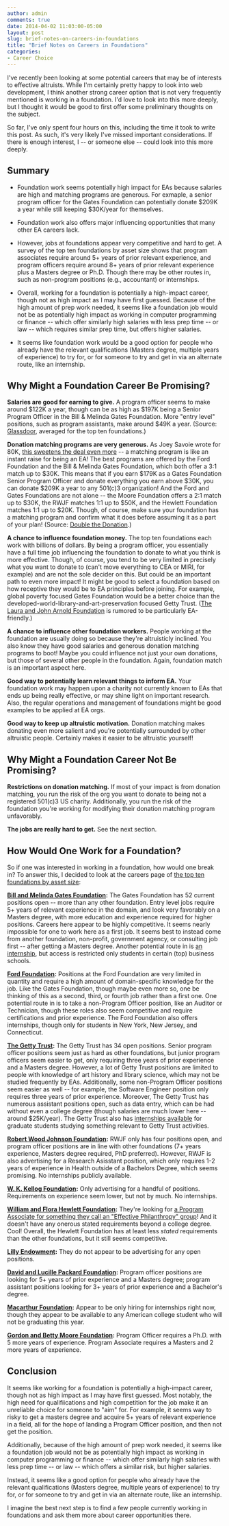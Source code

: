 ```yaml
---
author: admin
comments: true
date: 2014-04-02 11:03:00-05:00
layout: post
slug: brief-notes-on-careers-in-foundations
title: "Brief Notes on Careers in Foundations"
categories:
- Career Choice
---
```


I've recently been looking at some potential careers that may be of interests to effective altruists.  While I'm certainly pretty happy to look into web development, I think another strong career option that is not very frequently mentioned is working in a foundation.  I'd love to look into this more deeply, but I thought it would be good to first offer some preliminary thoughts on the subject.

So far, I've only spent four hours on this, including the time it took to write this post.  As such, it's very likely I've missed important considerations.  If there is enough interest, I -- or someone else -- could look into this more deeply.


## Summary

* Foundation work seems potentially high impact for EAs because salaries are high and matching programs are generous.  For exmaple, a senior program officer for the Gates Foundation can potentially donate $209K a year while still keeping $30K/year for themselves.

* Foundation work also offers major influencing opportunities that many other EA careers lack.

* However, jobs at foundations appear very competitive and hard to get.  A survey of the top ten foundations by asset size shows that program associates require around 5+ years of prior relevant experience, and program officers require around 8+ years of prior relevant experience plus a Masters degree or Ph.D.  Though there may be other routes in, such as non-program positions (e.g., accountant) or internships.

* Overall, working for a foundation is potentially a high-impact career, though not as high impact as I may have first guessed.  Because of the high amount of prep work needed, it seems like a foundation job would not be as potentially high impact as working in computer programming or finance -- which offer similarly high salaries with less prep time -- or law -- which requires similar prep time, but offers higher salaries.

* It seems like foundation work would be a good option for people who already have the relevant qualifications (Masters degree, multiple years of experience) to try for, or for someone to try and get in via an alternate route, like an internship.

<!-- more -->

## Why Might a Foundation Career Be Promising?

**Salaries are good for earning to give.**  A program officer seems to make around $122K a year, though can be as high as $197K being a Senior Program Officer in the Bill & Melinda Gates Foundation.  More "entry level" positions, such as program assistants, make around $49K a year.  (Source: [Glassdoor](http://www.glassdoor.com/), averaged for the top ten foundations.)

**Donation matching programs are very generous.**  As Joey Savoie wrote for 80K, [this sweetens the deal even more](http://80000hours.org/blog/168-how-to-double-your-donations-with-no-extra-effort) -- a matching program is like an instant raise for being an EA!  The best programs are offered by the Ford Foundation and the Bill & Melinda Gates Foundation, which both offer a 3:1 match up to $30K.  This means that if you earn $179K as a Gates Foundation Senior Program Officer and donate everything you earn above $30K, you can donate $209K a year to any 501(c)3 organization!  And the Ford and Gates Foundations are not alone -- the Moore Foundation offers a 2:1 match up to $30K, the RWJF matches 1:1 up to $50K, and the Hewlett Foundation matches 1:1 up to $20K.  Though, of course, make sure your foundation has a matching program and confirm what it does before assuming it as a part of your plan!  (Source: [Double the Donation](http://doublethedonation.com/).)

**A chance to influence foundation money.** The top ten foundations each work with billions of dollars.  By being a program officer, you essentially have a full time job influencing the foundation to donate to what you think is more effective.  Though, of course, you tend to be very limited in precisely what you want to donate to (can't move everything to CEA or MIRI, for example) and are not the sole decider on this.  But could be an important path to even more impact!  It might be good to select a foundation based on how receptive they would be to EA principles before joining.  For example, global poverty focused Gates Foundation would be a better choice than the developed-world-library-and-art-preservation focused Getty Trust.  ([The Laura and John Arnold Foundation](http://www.arnoldfoundation.org/) is rumored to be particularly EA-friendly.)

**A chance to influence other foundation workers.** People working at the foundation are usually doing so because they're altruisticly inclined.  You also know they have good salaries and generous donation matching programs to boot!  Maybe you could influence not just your own donations, but those of several other people in the foundation.  Again, foundation match is an important aspect here.

**Good way to potentially learn relevant things to inform EA.**  Your foundation work may happen upon a charity not currently known to EAs that ends up being really effective, or may shine light on important research.  Also, the regular operations and management of foundations might be good examples to be applied at EA orgs.

**Good way to keep up altruistic motivation.** Donation matching makes donating even more salient and you're potentially surrounded by other altruistic people.  Certainly makes it easier to be altruistic yourself!


## Why Might a Foundation Career Not Be Promising?

**Restrictions on donation matching.** If most of your impact is from donation matching, you run the risk of the org you want to donate to being not a registered 501(c)3 US charity.  Additionally, you run the risk of the foundation you're working for modifying their donation matching program unfavorably.

**The jobs are really hard to get.** See the next section.


## How Would One Work for a Foundation?

So if one was interested in working in a foundation, how would one break in?  To answer this, I decided to look at the careers page of [the top ten foundations by asset size](http://foundationcenter.org/findfunders/topfunders/top100assets.html):

**[Bill and Melinda Gates Foundation](http://careers.gatesfoundation.org/):** The Gates Foundation has 52 current positions open -- more than any other foundation.  Entry level jobs require 5+ years of relevant experience in the domain, and look very favorably on a Masters degree, with more education and experience required for higher positions.  Careers here appear to be highly competitive.  It seems nearly impossible for one to work here as a first job.  It seems best to instead come from another foundation, non-profit, government agency, or consulting job first -- after getting a Masters degree.  Another potential route in is [an internship](http://www.gatesfoundation.org/Jobs/Internship-Program-FAQ), but access is restricted only students in certain (top) business schools.

**[Ford Foundation](http://www.fordfoundation.org/careers/current-openings/):** Positions at the Ford Foundation are very limited in quantity and require a high amount of domain-specific knowledge for the job.  Like the Gates Foundation, though maybe even more so, one be thinking of this as a second, third, or fourth job rather than a first one.  One potential route in is to take a non-Program Officer position, like an Auditor or Technician, though these roles also seem competitive and require certifications and prior experience.  The Ford Foundation also offers internships, though only for students in New York, New Jersey, and Connecticut.

**[The Getty Trust](https://jobs-getty.icims.com/jobs/search?ss=1&searchLocation=&searchCategory=&hashed=0):** The Getty Trust has 34 open positions.  Senior program officer positions seem just as hard as other foundations, but junior program officers seem easier to get, only requiring three years of prior experience and a Masters degree.  However, a lot of Getty Trust positions are limited to people with knowledge of art history and library science, which may not be studied frequently by EAs.  Additionally, some non-Program Officer positions seem easier as well -- for example, the Software Engineer position only requires three years of prior experience.  Moreover, The Getty Trust has numerous assistant positions open, such as data entry, which can be had without even a college degree (though salaries are much lower here -- around $25K/year).  The Getty Trust also has [internships available](http://www.getty.edu/foundation/initiatives/current/gradinterns/index.html) for graduate students studying something relevant to Getty Trust activities.

**[Robert Wood Johnson Foundation](http://www.rwjf.org/en/about-rwjf/job-opportunities.html):**  RWJF only has four positions open, and program officer positions are in line with other foundations (7+ years experience, Masters degree required, PhD preferred).  However, RWJF is also advertising for a Research Asisstant position, which only requires 1-2 years of experience in Health outside of a Bachelors Degree, which seems promising.  No internships publicly available.

**[W. K. Kellog Foundation](http://www.wkkf.org/employment):** Only advertising for a handful of positions.  Requirements on experience seem lower, but not by much.  No internships.

**[William and Flora Hewlett Foundation](http://www.hewlett.org/about-us/careers):**  They're looking for [a Program Associate for something they call an "Effective Philanthropy" group](http://www.hewlett.org/node/13669)!  And it doesn't have any onerous stated requirements beyond a college degree.  Cool!  Overall, the Hewlett Foundation has at least less _stated_ requirements than the other foundations, but it still seems competitive.

**[Lilly Endowment](http://www.lillyendowment.org/):** They do not appear to be advertising for any open positions.

**[David and Lucille Packard Foundation](http://www.packard.org/about-the-foundation/jobs/):** Program officer positions are looking for 5+ years of prior experience and a Masters degree; program assistant positions looking for 3+ years of prior experience and a Bachelor's degree.

**[Macarthur Foundation](http://newton.newtonsoftware.com/career/CareerHome.action?clientId=8ad8dbd13c0b6151013c1c85827e42fd):** Appear to be only hiring for internships right now, though they appear to be available to any American college student who will not be graduating this year.

**[Gordon and Betty Moore Foundation](http://www.moore.org/about/careers):** Program Officer requires a Ph.D. with 5 more years of experience.  Program Associate requires a Masters and 2 more years of experience.


## Conclusion

It seems like working for a foundation is potentially a high-impact career, though not as high impact as I may have first guessed.  Most notably, the high need for qualifiications and high competition for the job make it an unreliable choice for someone to "aim" for.  For example, it seems way to risky to get a masters degree and acquire 5+ years of relevant experience in a field, all for the hope of landing a Program Officer position, and then not get the position.

Additionally, because of the high amount of prep work needed, it seems like a foundation job would not be as potentially high impact as working in computer programming or finance -- which offer similarly high salaries with less prep time -- or law -- which offers a similar risk, but higher salaries.

Instead, it seems like a good option for people who already have the relevant qualifications (Masters degree, multiple years of experience) to try for, or for someone to try and get in via an alternate route, like an internship.

I imagine the best next step is to find a few people currently working in foundations and ask them more about career opportunities there.